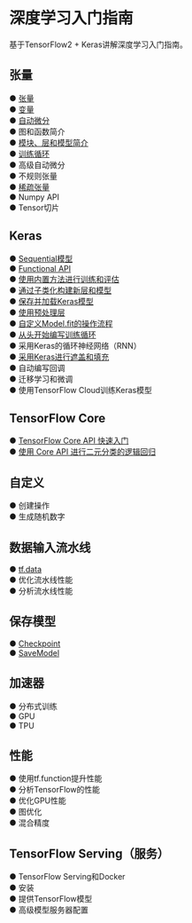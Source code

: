 # 深度学习入门指南
基于TensorFlow2 + Keras讲解深度学习入门指南。  

## 张量 
●  [张量](https://github.com/solidglue/TensorFlow2_Keras_Guide_API_Jupyter_Demo/blob/master/01_TensorFlow_basics/01_01_Tensors.ipynb)   
●  [变量](https://github.com/solidglue/TensorFlow2_Keras_Guide_API_Jupyter_Demo/blob/master/01_TensorFlow_basics/01_02_Variables.ipynb)   
●  [自动微分](https://github.com/solidglue/TensorFlow2_Keras_Guide_API_Jupyter_Demo/blob/master/01_TensorFlow_basics/01_03_Automatic_differentiation.ipynb)  
●  图和函数简介  
●  [模块、层和模型简介](https://github.com/solidglue/TensorFlow2_Keras_Guide_API_Jupyter_Demo/blob/master/01_TensorFlow_basics/01_05_Modules_layers_and_models.ipynb)  
●  [训练循环](https://github.com/solidglue/TensorFlow2_Keras_Guide_API_Jupyter_Demo/blob/master/01_TensorFlow_basics/01_06_Training_loops.ipynb)  
●  高级自动微分  
●  不规则张量  
●  [稀疏张量](https://github.com/solidglue/TensorFlow2_Keras_Guide_API_Jupyter_Demo/blob/master/04_TensorFlow_in_depth/04_04_Sparse_tensor.ipynb)  
●  Numpy API  
●  Tensor切片  

## Keras
●  [Sequential模型](https://github.com/solidglue/TensorFlow2_Keras_Guide_API_Jupyter_Demo/blob/master/02_Keras/02_01_The_sequential_model.ipynb)  
●  [Functional API](https://github.com/solidglue/TensorFlow2_Keras_Guide_API_Jupyter_Demo/blob/master/02_Keras/02_02_The_functional_API.ipynb)  
●  [使用内置方法进行训练和评估](https://github.com/solidglue/TensorFlow2_Keras_Guide_API_Jupyter_Demo/blob/master/02_Keras/02_03_Training_evaluation_with_the_built_in_methods.ipynb)  
●  [通过子类化构建新层和模型](https://github.com/solidglue/TensorFlow2_Keras_Guide_API_Jupyter_Demo/blob/master/02_Keras/02_04_Making_new_layers_and_models_via_subclassing.ipynb)  
●  [保存并加载Keras模型](https://github.com/solidglue/TensorFlow2_Keras_Guide_API_Jupyter_Demo/blob/master/02_Keras/02_05_Serialization_and_saving.ipynb)  
●  [使用预处理层](https://github.com/solidglue/TensorFlow2_Keras_Guide_API_Jupyter_Demo/blob/master/02_Keras/02_07_Working_with_preprocessing_layers.ipynb)  
●  [自定义Model.fit的操作流程](https://github.com/solidglue/TensorFlow2_Keras_Guide_API_Jupyter_Demo/blob/master/02_Keras/02_08_Customizing_what_happens_in_fit.ipynb)  
●  [从头开始编写训练循环](https://github.com/solidglue/TensorFlow2_Keras_Guide_API_Jupyter_Demo/blob/master/02_Keras/02_09_Writing_a_training_loop_from_scratch.ipynb)  
●  采用Keras的循环神经网络（RNN）  
●  [采用Keras进行遮盖和填充](https://github.com/solidglue/TensorFlow2_Keras_Guide_API_Jupyter_Demo/blob/master/02_Keras/02_11_Understading_masking_and_padding.ipynb)  
●  自动编写回调  
●  迁移学习和微调  
●  使用TensorFlow Cloud训练Keras模型  

## TensorFlow Core
●  [TensorFlow Core API 快速入门](https://github.com/solidglue/TensorFlow2_Keras_Guide_API_Jupyter_Demo/blob/master/03_Build_with_Core/03_01_Quickstart_for_core.ipynb)  
●  [使用 Core API 进行二元分类的逻辑回归](https://github.com/solidglue/TensorFlow2_Keras_Guide_API_Jupyter_Demo/blob/master/03_Build_with_Core/03_02_Logistic_regression.ipynb)  

## 自定义
●  创建操作  
●  生成随机数字  

## 数据输入流水线
●  [tf.data](https://github.com/solidglue/TensorFlow2_Keras_Guide_API_Jupyter_Demo/blob/master/06_Data_input_pipelines/06_01_tfdata.ipynb)  
●  优化流水线性能  
●  分析流水线性能  

## 保存模型
●  [Checkpoint](https://github.com/solidglue/TensorFlow2_Keras_Guide_API_Jupyter_Demo/blob/master/07_Import_and_export/07_01_Checkpoint.ipynb)  
●  [SaveModel](https://github.com/solidglue/TensorFlow2_Keras_Guide_API_Jupyter_Demo/blob/master/07_Import_and_export/07_01_Checkpoint.ipynb) 

## 加速器
●  分布式训练  
●  GPU  
●  TPU  

## 性能
●  使用tf.function提升性能  
●  分析TensorFlow的性能  
●  优化GPU性能  
●  图优化  
●  混合精度  

## TensorFlow Serving（服务）
●  TensorFlow Serving和Docker  
●  安装  
●  提供TensorFlow模型  
●  高级模型服务器配置  
























